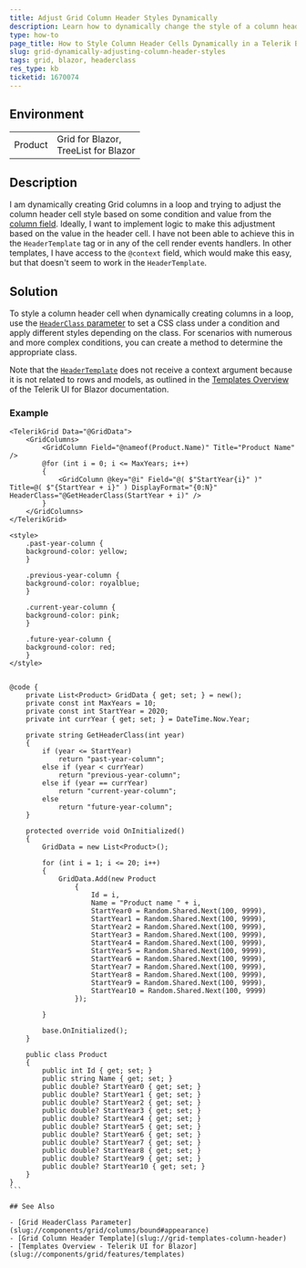 ```yaml
---
title: Adjust Grid Column Header Styles Dynamically
description: Learn how to dynamically change the style of a column header cell in a Telerik Blazor Grid based on condition.
type: how-to
page_title: How to Style Column Header Cells Dynamically in a Telerik Blazor Grid
slug: grid-dynamically-adjusting-column-header-styles
tags: grid, blazor, headerclass
res_type: kb
ticketid: 1670074
---
```


## Environment

<table>
    <tbody>
	    <tr>
	    	<td>Product</td>
	    	<td>Grid for Blazor, <br /> TreeList for Blazor</td>
	    </tr>
    </tbody>
</table>

## Description

I am dynamically creating Grid columns in a loop and trying to adjust the column header cell style based on some condition and value from the [column field](slug://components/grid/columns/bound#data-binding). Ideally, I want to implement logic to make this adjustment based on the value in the header cell. I have not been able to achieve this in the `HeaderTemplate` tag or in any of the cell render events handlers. In other templates, I have access to the `@context` field, which would make this easy, but that doesn't seem to work in the `HeaderTemplate`.

## Solution

To style a column header cell when dynamically creating columns in a loop, use the [`HeaderClass` parameter](slug://components/grid/columns/bound#appearance) to set a CSS class under a condition and apply different styles depending on the class. For scenarios with numerous and more complex conditions, you can create a method to determine the appropriate class.

Note that the [`HeaderTemplate`](slug://grid-templates-column-header) does not receive a context argument because it is not related to rows and models, as outlined in the [Templates Overview](slug://components/grid/features/templates) of the Telerik UI for Blazor documentation.

### Example

````RAZOR
<TelerikGrid Data="@GridData">
    <GridColumns>
        <GridColumn Field="@nameof(Product.Name)" Title="Product Name" />
        @for (int i = 0; i <= MaxYears; i++)
        {
            <GridColumn @key="@i" Field="@( $"StartYear{i}" )" Title=@( $"{StartYear + i}" ) DisplayFormat="{0:N}" HeaderClass="@GetHeaderClass(StartYear + i)" />
        }
    </GridColumns>
</TelerikGrid>

<style>
    .past-year-column {
    background-color: yellow;
    }

    .previous-year-column {
    background-color: royalblue;
    }

    .current-year-column {
    background-color: pink;
    }

    .future-year-column {
    background-color: red;
    }
</style>


@code {
    private List<Product> GridData { get; set; } = new();
    private const int MaxYears = 10;
    private const int StartYear = 2020;
    private int currYear { get; set; } = DateTime.Now.Year;

    private string GetHeaderClass(int year)
    {
        if (year <= StartYear)
            return "past-year-column";
        else if (year < currYear)
            return "previous-year-column";
        else if (year == currYear)
            return "current-year-column";
        else
            return "future-year-column";
    }

    protected override void OnInitialized()
    {
        GridData = new List<Product>();

        for (int i = 1; i <= 20; i++)
        {
            GridData.Add(new Product
                {
                    Id = i,
                    Name = "Product name " + i,
                    StartYear0 = Random.Shared.Next(100, 9999),
                    StartYear1 = Random.Shared.Next(100, 9999),
                    StartYear2 = Random.Shared.Next(100, 9999),
                    StartYear3 = Random.Shared.Next(100, 9999),
                    StartYear4 = Random.Shared.Next(100, 9999),
                    StartYear5 = Random.Shared.Next(100, 9999),
                    StartYear6 = Random.Shared.Next(100, 9999),
                    StartYear7 = Random.Shared.Next(100, 9999),
                    StartYear8 = Random.Shared.Next(100, 9999),
                    StartYear9 = Random.Shared.Next(100, 9999),
                    StartYear10 = Random.Shared.Next(100, 9999)
                });

        }

        base.OnInitialized();
    }

    public class Product
    {
        public int Id { get; set; }
        public string Name { get; set; }
        public double? StartYear0 { get; set; }
        public double? StartYear1 { get; set; }
        public double? StartYear2 { get; set; }
        public double? StartYear3 { get; set; }
        public double? StartYear4 { get; set; }
        public double? StartYear5 { get; set; }
        public double? StartYear6 { get; set; }
        public double? StartYear7 { get; set; }
        public double? StartYear8 { get; set; }
        public double? StartYear9 { get; set; }
        public double? StartYear10 { get; set; }
    }
}
```

## See Also

- [Grid HeaderClass Parameter](slug://components/grid/columns/bound#appearance)
- [Grid Column Header Template](slug://grid-templates-column-header)
- [Templates Overview - Telerik UI for Blazor](slug://components/grid/features/templates)

